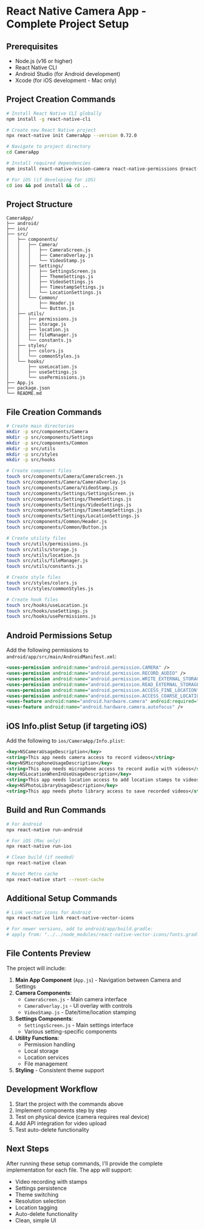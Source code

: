 # React Native Camera App - Complete Project Setup

## Prerequisites
- Node.js (v16 or higher)
- React Native CLI
- Android Studio (for Android development)
- Xcode (for iOS development - Mac only)

## Project Creation Commands

```bash
# Install React Native CLI globally
npm install -g react-native-cli

# Create new React Native project
npx react-native init CameraApp --version 0.72.0

# Navigate to project directory
cd CameraApp

# Install required dependencies
npm install react-native-vision-camera react-native-permissions @react-native-async-storage/async-storage react-native-fs @react-native-community/geolocation react-native-device-info react-native-vector-icons

# For iOS (if developing for iOS)
cd ios && pod install && cd ..
```

## Project Structure

```
CameraApp/
├── android/
├── ios/
├── src/
│   ├── components/
│   │   ├── Camera/
│   │   │   ├── CameraScreen.js
│   │   │   ├── CameraOverlay.js
│   │   │   └── VideoStamp.js
│   │   ├── Settings/
│   │   │   ├── SettingsScreen.js
│   │   │   ├── ThemeSettings.js
│   │   │   ├── VideoSettings.js
│   │   │   ├── TimestampSettings.js
│   │   │   └── LocationSettings.js
│   │   └── Common/
│   │       ├── Header.js
│   │       └── Button.js
│   ├── utils/
│   │   ├── permissions.js
│   │   ├── storage.js
│   │   ├── location.js
│   │   ├── fileManager.js
│   │   └── constants.js
│   ├── styles/
│   │   ├── colors.js
│   │   └── commonStyles.js
│   └── hooks/
│       ├── useLocation.js
│       ├── useSettings.js
│       └── usePermissions.js
├── App.js
├── package.json
└── README.md
```

## File Creation Commands

```bash
# Create main directories
mkdir -p src/components/Camera
mkdir -p src/components/Settings
mkdir -p src/components/Common
mkdir -p src/utils
mkdir -p src/styles
mkdir -p src/hooks

# Create component files
touch src/components/Camera/CameraScreen.js
touch src/components/Camera/CameraOverlay.js
touch src/components/Camera/VideoStamp.js
touch src/components/Settings/SettingsScreen.js
touch src/components/Settings/ThemeSettings.js
touch src/components/Settings/VideoSettings.js
touch src/components/Settings/TimestampSettings.js
touch src/components/Settings/LocationSettings.js
touch src/components/Common/Header.js
touch src/components/Common/Button.js

# Create utility files
touch src/utils/permissions.js
touch src/utils/storage.js
touch src/utils/location.js
touch src/utils/fileManager.js
touch src/utils/constants.js

# Create style files
touch src/styles/colors.js
touch src/styles/commonStyles.js

# Create hook files
touch src/hooks/useLocation.js
touch src/hooks/useSettings.js
touch src/hooks/usePermissions.js
```

## Android Permissions Setup

Add the following permissions to `android/app/src/main/AndroidManifest.xml`:

```xml
<uses-permission android:name="android.permission.CAMERA" />
<uses-permission android:name="android.permission.RECORD_AUDIO" />
<uses-permission android:name="android.permission.WRITE_EXTERNAL_STORAGE" />
<uses-permission android:name="android.permission.READ_EXTERNAL_STORAGE" />
<uses-permission android:name="android.permission.ACCESS_FINE_LOCATION" />
<uses-permission android:name="android.permission.ACCESS_COARSE_LOCATION" />
<uses-feature android:name="android.hardware.camera" android:required="true" />
<uses-feature android:name="android.hardware.camera.autofocus" />
```

## iOS Info.plist Setup (if targeting iOS)

Add the following to `ios/CameraApp/Info.plist`:

```xml
<key>NSCameraUsageDescription</key>
<string>This app needs camera access to record videos</string>
<key>NSMicrophoneUsageDescription</key>
<string>This app needs microphone access to record audio with videos</string>
<key>NSLocationWhenInUseUsageDescription</key>
<string>This app needs location access to add location stamps to videos</string>
<key>NSPhotoLibraryUsageDescription</key>
<string>This app needs photo library access to save recorded videos</string>
```

## Build and Run Commands

```bash
# For Android
npx react-native run-android

# For iOS (Mac only)
npx react-native run-ios

# Clean build (if needed)
npx react-native clean

# Reset Metro cache
npx react-native start --reset-cache
```

## Additional Setup Commands

```bash
# Link vector icons for Android
npx react-native link react-native-vector-icons

# For newer versions, add to android/app/build.gradle:
# apply from: "../../node_modules/react-native-vector-icons/fonts.gradle"
```

## File Contents Preview

The project will include:

1. **Main App Component** (`App.js`) - Navigation between Camera and Settings
2. **Camera Components**:
   - `CameraScreen.js` - Main camera interface
   - `CameraOverlay.js` - UI overlay with controls
   - `VideoStamp.js` - Date/time/location stamping
3. **Settings Components**:
   - `SettingsScreen.js` - Main settings interface
   - Various setting-specific components
4. **Utility Functions**:
   - Permission handling
   - Local storage
   - Location services
   - File management
5. **Styling** - Consistent theme support

## Development Workflow

1. Start the project with the commands above
2. Implement components step by step
3. Test on physical device (camera requires real device)
4. Add API integration for video upload
5. Test auto-delete functionality

## Next Steps

After running these setup commands, I'll provide the complete implementation for each file. The app will support:

- Video recording with stamps
- Settings persistence
- Theme switching
- Resolution selection
- Location tagging
- Auto-delete functionality
- Clean, simple UI